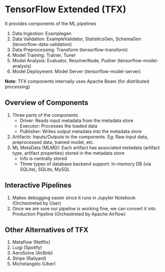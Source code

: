 # TensorFlow Extended (TFX)
It provides components of the ML pipelines

1. Data Ingestion: Examplegen
2. Data Validation: ExampleValidator, StatisticsGen, SchemaGen (tensorflow-data-validation)
3. Data Preprocessing: Transform (tensorflow-transform)
4. Model Training: Trainer, Tuner
5. Model Analysis: Evaluator, ResolverNode, Pusher (tensorflow-model-analysis)
6. Model Deployment: Model Server (tensorflow-model-server)
 

**Note**: TFX components internally uses Apache Beam (for distributed processing)

## Overview of Components
1. Three parts of the components
    - Driver: Reads input metadata from the metadata store
    - Executor: Processes the loaded data
    - Publisher: Writes output metadata into the metadata store
2. Artifacts: Inputs/Outputs to the components. Eg: Raw input data, preprocessed data, trained model, etc.
3. ML MetaData (MLMD): Each artifact has associated metadata (artifact type, artifact properties) stored in the metadata store
    - Info is centrally stored
    - Three types of database backend support: In-memory DB (via SQLite), SQLite, MySQL

## Interactive Pipelines
1. Makes debugging easier since it runs in Jupyter Notebook (Orchestreted by User)
2. Once we are sure our pipeline is working fine, we can convert it into Production Pipeline (Orchestreted by Apache Airflow)

## Other Alternatives of TFX
1. Metaflow (Netflix)
2. Luigi (Spotify)
3. AeroSolve (AirBnb)
4. Stripe (Railyard)
5. Michelangelo (Uber)







